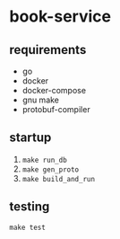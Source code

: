 # book-service 

## requirements
* go
* docker
* docker-compose
* gnu make
* protobuf-compiler

## startup 
1. `make run_db`
2. `make gen_proto`
3. `make build_and_run`

## testing 
`make test`

